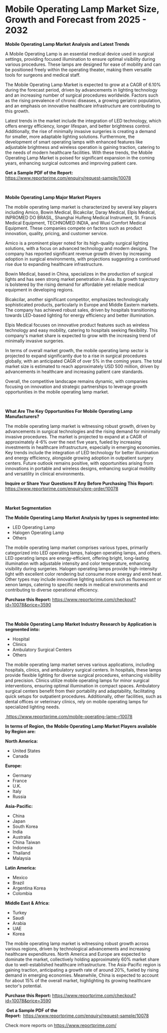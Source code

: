 <p><h1>Mobile Operating Lamp Market Size, Growth and Forecast from 2025 - 2032</h1></p><p><strong>Mobile Operating Lamp Market Analysis and Latest Trends</strong></p>
<p><p>A Mobile Operating Lamp is an essential medical device used in surgical settings, providing focused illumination to ensure optimal visibility during various procedures. These lamps are designed for ease of mobility and can be positioned freely within the operating theater, making them versatile tools for surgeons and medical staff.</p><p>The Mobile Operating Lamp Market is expected to grow at a CAGR of 6.10% during the forecast period, driven by advancements in lighting technology and an increasing number of surgical procedures worldwide. Factors such as the rising prevalence of chronic diseases, a growing geriatric population, and an emphasis on innovative healthcare infrastructure are contributing to this growth. </p><p>Latest trends in the market include the integration of LED technology, which offers energy efficiency, longer lifespan, and better brightness control. Additionally, the rise of minimally invasive surgeries is creating a demand for smaller, more adaptable lighting solutions. Furthermore, the development of smart operating lamps with enhanced features like adjustable brightness and wireless operation is gaining traction, catering to the needs of modern healthcare facilities. With these trends, the Mobile Operating Lamp Market is poised for significant expansion in the coming years, enhancing surgical outcomes and improving patient care.</p></p>
<p><strong>Get a Sample PDF of the Report:&nbsp;</strong> <a href="https://www.reportprime.com/enquiry/request-sample/10078?utm_campaign=2720&utm_medium=2&utm_source=Github&utm_content=ia&utm_term=20032025&utm_id=mobile-operating-lamp">https://www.reportprime.com/enquiry/request-sample/10078</a></p>
<p>&nbsp;</p>
<p><strong>Mobile Operating Lamp Major Market Players</strong></p>
<p><p>The mobile operating lamp market is characterized by several key players including Amico, Bowin Medical, Bicakcilar, Daray Medical, Elpis Medical, INPROMED DO BRASIL, Shanghai Huifeng Medical Instrument, St. Francis Medical Equipment, TECHNOMED INDIA, and Wuxi Comfort Medical Equipment. These companies compete on factors such as product innovation, quality, pricing, and customer service.</p><p>Amico is a prominent player noted for its high-quality surgical lighting solutions, with a focus on advanced technology and modern designs. The company has reported significant revenue growth driven by increasing adoption in surgical environments, with projections suggesting a continued rise due to expanding healthcare infrastructure.</p><p>Bowin Medical, based in China, specializes in the production of surgical lights and has seen strong market penetration in Asia. Its growth trajectory is bolstered by the rising demand for affordable yet reliable medical equipment in developing regions.</p><p>Bicakcilar, another significant competitor, emphasizes technologically sophisticated products, particularly in Europe and Middle Eastern markets. The company has achieved robust sales, driven by hospitals transitioning towards LED-based lighting for energy efficiency and better illumination.</p><p>Elpis Medical focuses on innovative product features such as wireless technology and easy mobility, catering to hospitals seeking flexibility. This company's market share is expected to grow with the increasing trend of minimally invasive surgeries.</p><p>In terms of overall market growth, the mobile operating lamp sector is projected to expand significantly due to a rise in surgical procedures globally, with an anticipated CAGR of over 5% in the coming years. The total market size is estimated to reach approximately USD 500 million, driven by advancements in healthcare and increasing patient care standards.</p><p>Overall, the competitive landscape remains dynamic, with companies focusing on innovation and strategic partnerships to leverage growth opportunities in the mobile operating lamp market.</p></p>
<p>&nbsp;</p>
<p><strong>What Are The Key Opportunities For Mobile Operating Lamp Manufacturers?</strong></p>
<p><p>The mobile operating lamp market is witnessing robust growth, driven by advancements in surgical technologies and the rising demand for minimally invasive procedures. The market is projected to expand at a CAGR of approximately 4-6% over the next five years, fueled by increasing investments in healthcare infrastructure, especially in emerging economies. Key trends include the integration of LED technology for better illumination and energy efficiency, alongside growing adoption in outpatient surgery centers. Future outlook remains positive, with opportunities arising from innovations in portable and wireless designs, enhancing surgical mobility and versatility in clinical environments.</p></p>
<p><strong>Inquire or Share Your Questions If Any Before Purchasing This Report:</strong> <a href="https://www.reportprime.com/enquiry/pre-order/10078?utm_campaign=2720&utm_medium=2&utm_source=Github&utm_content=ia&utm_term=20032025&utm_id=mobile-operating-lamp">https://www.reportprime.com/enquiry/pre-order/10078</a></p>
<p>&nbsp;</p>
<p><strong>Market Segmentation</strong></p>
<p><strong>The Mobile Operating Lamp Market Analysis by types is segmented into:</strong></p>
<p><ul><li>LED Operating Lamp</li><li>Halogen Operating Lamp</li><li>Others</li></ul></p>
<p><p>The mobile operating lamp market comprises various types, primarily categorized into LED operating lamps, halogen operating lamps, and others. LED operating lamps are energy-efficient, offering bright, long-lasting illumination with adjustable intensity and color temperature, enhancing visibility during surgeries. Halogen operating lamps provide high-intensity light with excellent color rendering but consume more energy and emit heat. Other types may include innovative lighting solutions such as fluorescent or xenon lamps, catering to specific needs in medical environments and contributing to diverse operational efficiency.</p></p>
<p><strong>Purchase this Report:&nbsp;</strong><a href="https://www.reportprime.com/checkout?id=10078&price=3590&utm_campaign=2720&utm_medium=2&utm_source=Github&utm_content=ia&utm_term=20032025&utm_id=mobile-operating-lamp">https://www.reportprime.com/checkout?id=10078&price=3590</a></p>
<p>&nbsp;</p>
<p><strong>The Mobile Operating Lamp Market Industry Research by Application is segmented into:</strong></p>
<p><ul><li>Hospital</li><li>Clinics</li><li>Ambulatory Surgical Centers</li><li>Others</li></ul></p>
<p><p>The mobile operating lamp market serves various applications, including hospitals, clinics, and ambulatory surgical centers. In hospitals, these lamps provide flexible lighting for diverse surgical procedures, enhancing visibility and precision. Clinics utilize mobile operating lamps for minor surgical interventions, ensuring optimal illumination in compact spaces. Ambulatory surgical centers benefit from their portability and adaptability, facilitating quick setups for outpatient procedures. Additionally, other facilities, such as dental offices or veterinary clinics, rely on mobile operating lamps for specialized lighting needs.</p></p>
<p><a href="https://www.reportprime.com/mobile-operating-lamp-r10078?utm_campaign=2720&utm_medium=2&utm_source=Github&utm_content=ia&utm_term=20032025&utm_id=mobile-operating-lamp">&nbsp;https://www.reportprime.com/mobile-operating-lamp-r10078</a></p>
<p><strong>In terms of Region, the Mobile Operating Lamp Market Players available by Region are:</strong></p>
<p>
    <p> <strong> North America: </strong>
        <ul>
            <li>United States</li>
            <li>Canada</li>
        </ul>
        </p> 
    <p> <strong> Europe: </strong>
        <ul>
            <li>Germany</li>
            <li>France</li>
            <li>U.K.</li>
            <li>Italy</li>
            <li>Russia</li>
        </ul>
        </p> 
    <p> <strong> Asia-Pacific: </strong>
        <ul>
            <li>China</li>
            <li>Japan</li>
            <li>South Korea</li>
            <li>India</li>
            <li>Australia</li>
            <li>China Taiwan</li>
            <li>Indonesia</li>
            <li>Thailand</li>
            <li>Malaysia</li>
        </ul>
        </p> 
    <p> <strong> Latin America: </strong>
        <ul>
            <li>Mexico</li>
            <li>Brazil</li>
            <li>Argentina Korea</li>
            <li>Colombia</li>
        </ul>
        </p> 
    <p> <strong> Middle East & Africa: </strong>
        <ul>
            <li>Turkey</li>
            <li>Saudi</li>
            <li>Arabia</li>
            <li>UAE</li>
            <li>Korea</li>
        </ul>
    </p>
    </p>
<p><p>The mobile operating lamp market is witnessing robust growth across various regions, driven by technological advancements and increasing healthcare expenditures. North America and Europe are expected to dominate the market, collectively holding approximately 60% market share due to well-established healthcare infrastructure. The Asia-Pacific region is gaining traction, anticipating a growth rate of around 20%, fueled by rising demand in emerging economies. Meanwhile, China is expected to account for about 15% of the overall market, highlighting its growing healthcare sector's potential.</p></p>
<p><strong>Purchase this Report: </strong><a href="https://www.reportprime.com/checkout?id=10078&price=3590&utm_campaign=2720&utm_medium=2&utm_source=Github&utm_content=ia&utm_term=20032025&utm_id=mobile-operating-lamp">https://www.reportprime.com/checkout?id=10078&price=3590</a></p>
<p>&nbsp;<strong>Get a Sample PDF of the Report:&nbsp;&nbsp;</strong><a href="https://www.reportprime.com/enquiry/request-sample/10078?utm_campaign=2720&utm_medium=2&utm_source=Github&utm_content=ia&utm_term=20032025&utm_id=mobile-operating-lamp">https://www.reportprime.com/enquiry/request-sample/10078</a></p>
<p><strong></strong></p>
<p>Check more reports on <a href="https://www.reportprime.com/?utm_campaign=2720&utm_medium=2&utm_source=Github&utm_content=ia&utm_term=20032025&utm_id=mobile-operating-lamp">https://www.reportprime.com/</a></p>